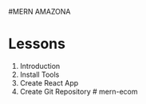#MERN AMAZONA

# Lessons

1. Introduction
2. Install Tools
3. Create React App
4. Create Git Repository
#   m e r n - e c o m  
 